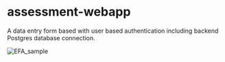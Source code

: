 # assessment-webapp
A data entry form based with user based authentication including backend Postgres database connection. 

![EFA_sample](https://github.com/user-attachments/assets/b7a9cae2-bba4-43a6-9c13-f6542c8d6cff)
